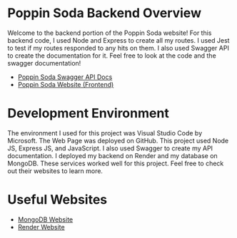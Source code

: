 # Poppin Soda Backend Overview

Welcome to the backend portion of the Poppin Soda website! For this backend code, I used Node and Express to create all my routes.  I used Jest to test if my routes responded to any hits on them.  I also used Swagger API to create the documentation for it.  Feel free to look at the code and the swagger documentation!

* [Poppin Soda Swagger API Docs](https://poppinsodasbackend.onrender.com/api-docs/#/)
* [Poppin Soda Website (Frontend)](https://mdowns1999.github.io/poppin-soda/)

# Development Environment 

The environment I used for this project was Visual Studio Code by Microsoft.  The Web Page was deployed on GitHub.  This project used Node JS, Express JS, and JavaScript.  I also  used Swagger to create my API documentation.  I deployed my backend on Render and my database on MongoDB. These services worked well for this project.  Feel free to check out their websites to learn more.

# Useful Websites
* [MongoDB Website](https://www.mongodb.com/)
* [Render Website](https://render.com/)
